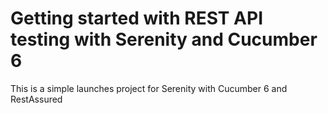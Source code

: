 # Getting started with REST API testing with Serenity and Cucumber 6

This is a simple launches project for Serenity with Cucumber 6 and RestAssured
